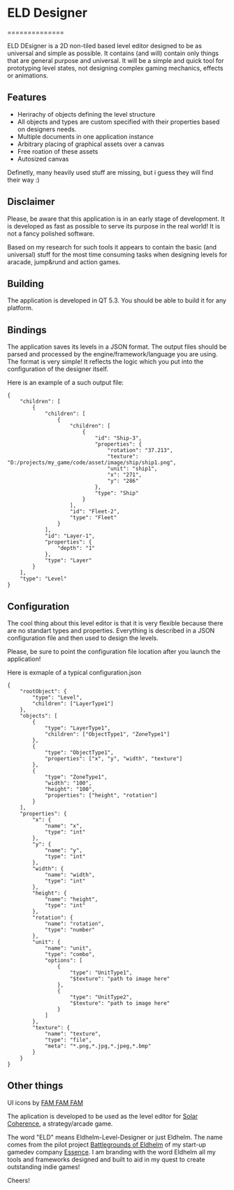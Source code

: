 # ELD Designer
==============

ELD DEsigner is a 2D non-tiled based level editor designed to be as universal and simple as possible. It contains (and will) contain only things that are general purpose and universal. It will be a simple and quick tool for prototyping level states, not designing complex gaming mechanics, effects or animations.

## Features

* Herirachy of objects defining the level structure
* All objects and types are custom specified with their properties based on designers needs.
* Multiple documents in one application instance
* Arbitrary placing of graphical assets over a canvas
* Free roation of these assets
* Autosized canvas

Definetly, many heavily used stuff are missing, but i guess they will find their way :)

## Disclaimer

Please, be aware that this application is in an early stage of development. It is developed as fast as possible to serve its purpose in the real world! It is not a fancy polished software.

Based on my research for such tools it appears to contain the basic (and universal) stuff for the most time consuming tasks when designing levels for  aracade, jump&rund and action games.

## Building

The application is developed in QT 5.3. You should be able to build it for any platform.

## Bindings

The application saves its levels in a JSON format. The output files should be parsed and processed by the engine/framework/language you are using. The format is very simple! It reflects the logic which you put into the configuration of the designer itself.

Here is an example of a such output file:
```
{
    "children": [
        {
            "children": [
                {
                    "children": [
                        {
                            "id": "Ship-3",
                            "properties": {
                                "rotation": "37.213",
                                "texture": "D:/projects/my_game/code/asset/image/ship/ship1.png",
                                "unit": "ship1",
                                "x": "271",
                                "y": "286"
                            },
                            "type": "Ship"
                        }
                    ],
                    "id": "Fleet-2",
                    "type": "Fleet"
                }
            ],
            "id": "Layer-1",
            "properties": {
                "depth": "1"
            },
            "type": "Layer"
        }
    ],
    "type": "Level"
}
```

## Configuration

The cool thing about this level editor is that it is very flexible because there are no standart types and properties. Everything is described in a JSON configuration file and then used to design the levels.

Please, be sure to point the configuration file location after you launch the application!

Here is exmaple of a typical configuration.json
```
{
	"rootObject": {
		"type": "Level",
		"children": ["LayerType1"]
	},
	"objects": [
		{ 
			"type": "LayerType1",
			"children": ["ObjectType1", "ZoneType1"]
		},
		{
			"type": "ObjectType1",
			"properties": ["x", "y", "width", "texture"]
		},
		{
			"type": "ZoneType1",
			"width": "100",
			"height": "100",
			"properties": ["height", "rotation"]
		}
	],
	"properties": {
		"x": { 
			"name": "x",
			"type": "int" 
		},
		"y": { 
			"name": "y",
			"type": "int" 
		},
		"width": { 
			"name": "width",
			"type": "int" 
		},
		"height": { 
			"name": "height",
			"type": "int" 
		},
		"rotation": { 
			"name": "rotation",
			"type": "number" 
		},
		"unit": {
			"name": "unit",
			"type": "combo",
			"options": [
				{
					"type": "UnitType1", 
					"$texture": "path to image here"
				},
				{
					"type": "UnitType2",
					"$texture": "path to image here"
				}
			]
		},
		"texture": {
			"name": "texture",
			"type": "file",
			"meta": "*.png,*.jpg,*.jpeg,*.bmp"
		}
	}
}
```

## Other things

UI icons by [FAM FAM FAM](http://www.famfamfam.com/lab/icons/silk/)

The aplication is developed to be used as the level editor for [Solar Coherence](http://solarcoherence.com), a strategy/arcade game.

The word "ELD" means Eldhelm-Level-Designer or just Eldhelm. The name comes from the pilot project [Battlegrounds of Eldhelm](http://eldhelm.essenceworks.com) of my start-up gamedev company [Essence](http://essenceworks.com). I am branding with the word Eldhelm all my tools and frameworks designed and built to aid in my quest to create outstanding indie games!

Cheers!